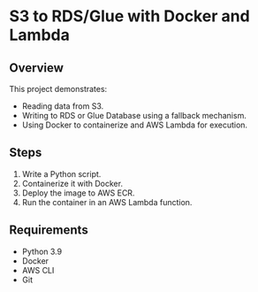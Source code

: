 # S3 to RDS/Glue with Docker and Lambda

## Overview
This project demonstrates:
- Reading data from S3.
- Writing to RDS or Glue Database using a fallback mechanism.
- Using Docker to containerize and AWS Lambda for execution.

## Steps
1. Write a Python script.
2. Containerize it with Docker.
3. Deploy the image to AWS ECR.
4. Run the container in an AWS Lambda function.

## Requirements
- Python 3.9
- Docker
- AWS CLI
- Git



